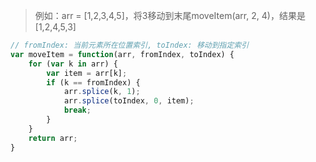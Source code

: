 
> 例如：arr = [1,2,3,4,5]，将3移动到末尾moveItem(arr, 2, 4)，结果是[1,2,4,5,3]

```js
// fromIndex: 当前元素所在位置索引, toIndex: 移动到指定索引
var moveItem = function(arr, fromIndex, toIndex) {
    for (var k in arr) {
        var item = arr[k];
        if (k == fromIndex) {
            arr.splice(k, 1);
            arr.splice(toIndex, 0, item);
            break;
        }
    }
    return arr;
}
```
